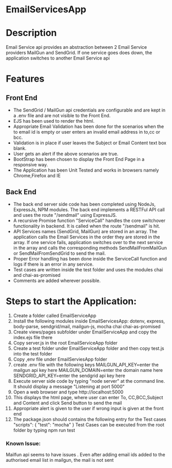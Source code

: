 # EmailServicesApp

# Description
Email Service api provides an abstraction between 2 Email Service providers
MailGun and SendGrid. If one service goes does down, the application switches to another Email Service api
# Features
## Front End

 - The SendGrid / MailGun api credentials are configurable and are kept in a .env file and are not visible to the Front End.
- EJS has been used to render the html.
- Appropriate Email Validation has been done for the scenarios when the to email id is empty or user enters an invalid email address in to,cc or bcc.
- Validation is in place if user leaves the Subject or Email Content text box blank.
- User gets an alert if the above scenarios are true.
- BootStrap has been chosen to display the Front End Page in a responsive way.
- The Application has been Unit Tested and works in browsers namely Chrome,Firefox and IE
## Back End

 - The back end server side code has been completed using NodeJs,
   ExpressJs, NPM modules.
The back end implements a RESTFul API call and uses the route "/sendmail" using ExpressJS.
 - A recursive Promise function "ServiceCall" handles the core switchover functionality in backend. It is called when the route "/sendmail" is hit.
 - API Services names (SendGrid, MailGun) are stored in an array. The application calls the Email Services in the order they are stored in the array. 
If one service fails, application switches over to the next service in the array and calls the corresponding methods SendMailFromMailGun or SendMailFromSendGrid  to send the mail.
 - Proper Error handling has been done inside the ServiceCall function
   and logs if there is an error in any service.
 - Test cases are written inside the test folder and uses the modules chai and chai-as-promised
 - Comments are added wherever possible.
 
# Steps to start the Application:
1. Create a folder called EmailServiceApp
2. Install the following modules inside EmailServicesApp:
   dotenv,
   express,
   body-parse,
   sendgrid/mail,
   mailgun-js,
   mocha
   chai
   chai-as-promised
3. Create views/pages subfolder under EmailServiceApp and copy the index.ejs file there
4. Copy server.js in the root EmailServiceApp folder
5. Create a test folder under EmailServiceApp folder and then copy test.js into the test folder
6. Copy ,env file under EmailServiesApp folder
7. create .env file with the following keys
MAILGUN_API_KEY=enter the mailgun api key here
MAILGUN_DOMAIN=enter the domain name here
SENDGRID_API_KEY=enter the sendgrid api key here
8.  Execute server side code by typing "node server" at the command line. It should display a message "Listening at port 5000"
9.  Open a web browser and type http://localhost:5000
10. This displays the html page, where user can enter To, CC,BCC,Subject and Content and click Send button to send the mail
11. Appropriate alert is given to the user if wrong input is given at the front end
12. The package.json should contains the following entry for the Test cases 
       "scripts": {
    "test": "mocha"
  } 
  Test Cases can be executed from the root folder by typing npm run test
  
### Known Issue: 
Mailfun api seems to have issues . Even after adding email ids added to the authorised email list in mailgun, the mail is not sent


